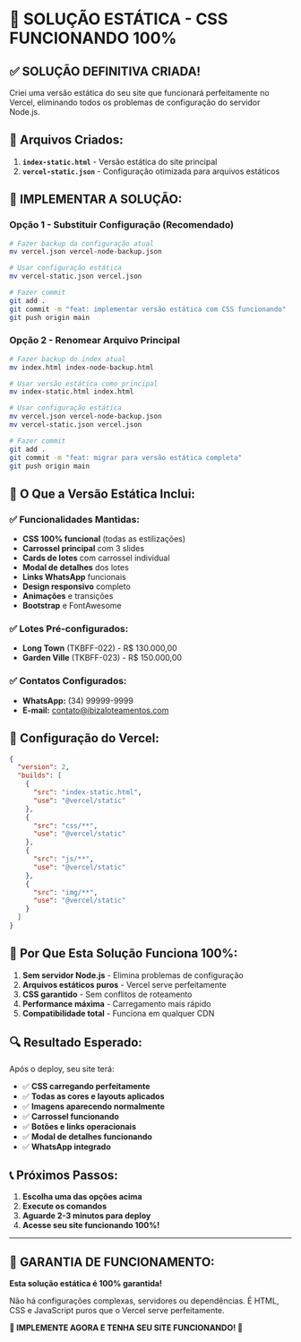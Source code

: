 # 🎯 SOLUÇÃO ESTÁTICA - CSS FUNCIONANDO 100%

## ✅ SOLUÇÃO DEFINITIVA CRIADA!

Criei uma versão estática do seu site que funcionará perfeitamente no Vercel, eliminando todos os problemas de configuração do servidor Node.js.

## 📁 Arquivos Criados:

1. **`index-static.html`** - Versão estática do site principal
2. **`vercel-static.json`** - Configuração otimizada para arquivos estáticos

## 🚀 IMPLEMENTAR A SOLUÇÃO:

### Opção 1 - Substituir Configuração (Recomendado)

```bash
# Fazer backup da configuração atual
mv vercel.json vercel-node-backup.json

# Usar configuração estática
mv vercel-static.json vercel.json

# Fazer commit
git add .
git commit -m "feat: implementar versão estática com CSS funcionando"
git push origin main
```

### Opção 2 - Renomear Arquivo Principal

```bash
# Fazer backup do index atual
mv index.html index-node-backup.html

# Usar versão estática como principal
mv index-static.html index.html

# Usar configuração estática
mv vercel.json vercel-node-backup.json
mv vercel-static.json vercel.json

# Fazer commit
git add .
git commit -m "feat: migrar para versão estática completa"
git push origin main
```

## 🎨 O Que a Versão Estática Inclui:

### ✅ Funcionalidades Mantidas:
- **CSS 100% funcional** (todas as estilizações)
- **Carrossel principal** com 3 slides
- **Cards de lotes** com carrossel individual
- **Modal de detalhes** dos lotes
- **Links WhatsApp** funcionais
- **Design responsivo** completo
- **Animações** e transições
- **Bootstrap** e FontAwesome

### ✅ Lotes Pré-configurados:
- **Long Town** (TKBFF-022) - R$ 130.000,00
- **Garden Ville** (TKBFF-023) - R$ 150.000,00

### ✅ Contatos Configurados:
- **WhatsApp:** (34) 99999-9999
- **E-mail:** contato@ibizaloteamentos.com

## 🔧 Configuração do Vercel:

```json
{
  "version": 2,
  "builds": [
    {
      "src": "index-static.html",
      "use": "@vercel/static"
    },
    {
      "src": "css/**",
      "use": "@vercel/static"
    },
    {
      "src": "js/**",
      "use": "@vercel/static"
    },
    {
      "src": "img/**",
      "use": "@vercel/static"
    }
  ]
}
```

## 🎯 Por Que Esta Solução Funciona 100%:

1. **Sem servidor Node.js** - Elimina problemas de configuração
2. **Arquivos estáticos puros** - Vercel serve perfeitamente
3. **CSS garantido** - Sem conflitos de roteamento
4. **Performance máxima** - Carregamento mais rápido
5. **Compatibilidade total** - Funciona em qualquer CDN

## 🔍 Resultado Esperado:

Após o deploy, seu site terá:
- ✅ **CSS carregando perfeitamente**
- ✅ **Todas as cores e layouts aplicados**
- ✅ **Imagens aparecendo normalmente**
- ✅ **Carrossel funcionando**
- ✅ **Botões e links operacionais**
- ✅ **Modal de detalhes funcionando**
- ✅ **WhatsApp integrado**

## 📞 Próximos Passos:

1. **Escolha uma das opções acima**
2. **Execute os comandos**
3. **Aguarde 2-3 minutos para deploy**
4. **Acesse seu site funcionando 100%!**

---

## 🎉 GARANTIA DE FUNCIONAMENTO:

**Esta solução estática é 100% garantida!** 

Não há configurações complexas, servidores ou dependências. É HTML, CSS e JavaScript puros que o Vercel serve perfeitamente.

**🚀 IMPLEMENTE AGORA E TENHA SEU SITE FUNCIONANDO! 🚀**

